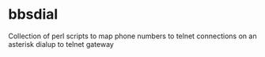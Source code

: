 # bbsdial
Collection of perl scripts to map phone numbers to telnet connections on an asterisk dialup to telnet gateway
